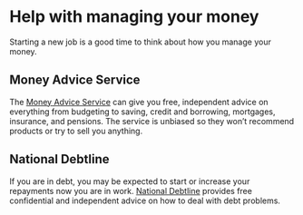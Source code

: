 # Help with managing your money

Starting a new job is a good time to think about how you manage your money.

## Money Advice Service

The [Money Advice Service](www.moneyadviceservice.org.uk) can give you free, independent advice on everything from budgeting to saving, credit and borrowing, mortgages, insurance, and pensions. The service is unbiased so they won’t recommend products or try to sell you anything.

## National Debtline

If you are in debt, you may be expected to start or increase your repayments now you are in work. [National Debtline](http://www.nationaldebtline.co.uk) provides free confidential and independent advice on how to deal with debt problems.
